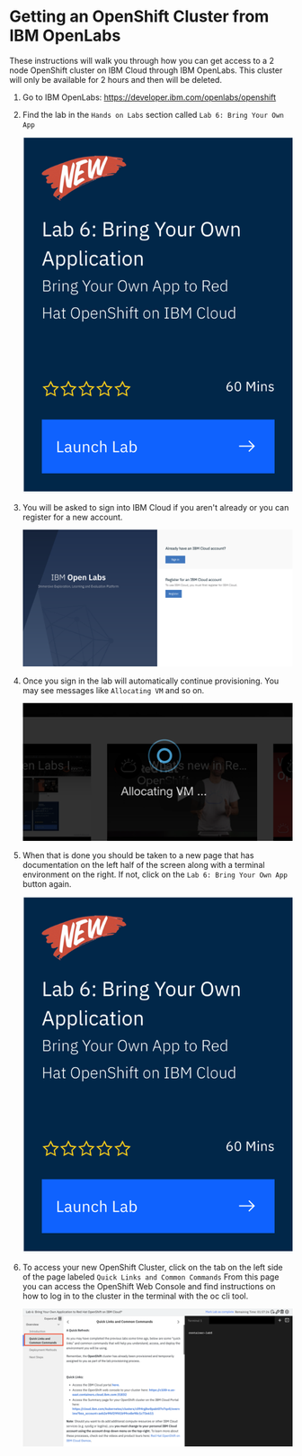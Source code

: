 # Getting an OpenShift Cluster from IBM OpenLabs

These instructions will walk you through how you can get access to a 2 node OpenShift cluster on IBM Cloud through IBM OpenLabs. This cluster will only be available for 2 hours and then will be deleted.

1. Go to IBM OpenLabs: https://developer.ibm.com/openlabs/openshift

1. Find the lab in the `Hands on Labs` section called `Lab 6: Bring Your Own App`

    ![Bring Your own App](./images/open-labs/bringYourApp.png)

1. You will be asked to sign into IBM Cloud if you aren't already or you can register for a new account.

    ![Sign into IBM Cloud](./images/open-labs/signIn.png)

1. Once you sign in the lab will automatically continue provisioning. You may see messages like `Allocating VM` and so on.

    ![allocating VM](./images/open-labs/allocateVM.png)

1. When that is done you should be taken to a new page that has documentation on the left half of the screen along with a terminal environment on the right. If not, click on the `Lab 6: Bring Your Own App` button again.

    ![Bring Your own App](./images/open-labs/bringYourApp.png)

1. To access your new OpenShift Cluster, click on the tab on the left side of the page labeled `Quick Links and Common Commands` From this page you can access the OpenShift Web Console and find instructions on how to log in to the cluster in the terminal with the oc cli tool.

    ![Quick Links](./images/open-labs/quickLinks.png)